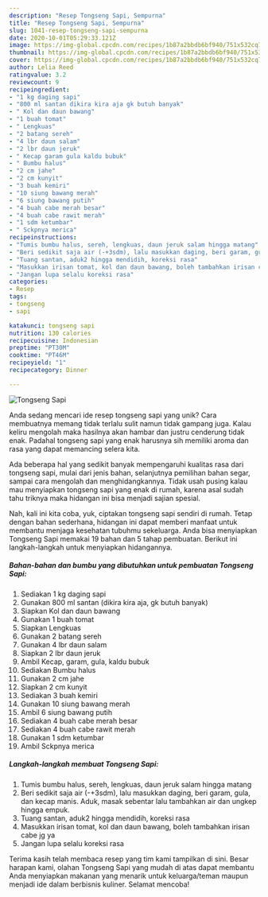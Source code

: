 ```yaml
---
description: "Resep Tongseng Sapi, Sempurna"
title: "Resep Tongseng Sapi, Sempurna"
slug: 1041-resep-tongseng-sapi-sempurna
date: 2020-10-01T05:29:33.121Z
image: https://img-global.cpcdn.com/recipes/1b87a2bbdb6bf940/751x532cq70/tongseng-sapi-foto-resep-utama.jpg
thumbnail: https://img-global.cpcdn.com/recipes/1b87a2bbdb6bf940/751x532cq70/tongseng-sapi-foto-resep-utama.jpg
cover: https://img-global.cpcdn.com/recipes/1b87a2bbdb6bf940/751x532cq70/tongseng-sapi-foto-resep-utama.jpg
author: Lelia Reed
ratingvalue: 3.2
reviewcount: 9
recipeingredient:
- "1 kg daging sapi"
- "800 ml santan dikira kira aja gk butuh banyak"
- " Kol dan daun bawang"
- "1 buah tomat"
- " Lengkuas"
- "2 batang sereh"
- "4 lbr daun salam"
- "2 lbr daun jeruk"
- " Kecap garam gula kaldu bubuk"
- " Bumbu halus"
- "2 cm jahe"
- "2 cm kunyit"
- "3 buah kemiri"
- "10 siung bawang merah"
- "6 siung bawang putih"
- "4 buah cabe merah besar"
- "4 buah cabe rawit merah"
- "1 sdm ketumbar"
- " Sckpnya merica"
recipeinstructions:
- "Tumis bumbu halus, sereh, lengkuas, daun jeruk salam hingga matang"
- "Beri sedikit saja air (-+3sdm), lalu masukkan daging, beri garam, gula, dan kecap manis. Aduk, masak sebentar lalu tambahkan air dan ungkep hingga empuk."
- "Tuang santan, aduk2 hingga mendidih, koreksi rasa"
- "Masukkan irisan tomat, kol dan daun bawang, boleh tambahkan irisan cabe jg ya"
- "Jangan lupa selalu koreksi rasa"
categories:
- Resep
tags:
- tongseng
- sapi

katakunci: tongseng sapi 
nutrition: 130 calories
recipecuisine: Indonesian
preptime: "PT30M"
cooktime: "PT46M"
recipeyield: "1"
recipecategory: Dinner

---
```



![Tongseng Sapi](https://img-global.cpcdn.com/recipes/1b87a2bbdb6bf940/751x532cq70/tongseng-sapi-foto-resep-utama.jpg)

Anda sedang mencari ide resep tongseng sapi yang unik? Cara membuatnya memang tidak terlalu sulit namun tidak gampang juga. Kalau keliru mengolah maka hasilnya akan hambar dan justru cenderung tidak enak. Padahal tongseng sapi yang enak harusnya sih memiliki aroma dan rasa yang dapat memancing selera kita.

Ada beberapa hal yang sedikit banyak mempengaruhi kualitas rasa dari tongseng sapi, mulai dari jenis bahan, selanjutnya pemilihan bahan segar, sampai cara mengolah dan menghidangkannya. Tidak usah pusing kalau mau menyiapkan tongseng sapi yang enak di rumah, karena asal sudah tahu triknya maka hidangan ini bisa menjadi sajian spesial.




Nah, kali ini kita coba, yuk, ciptakan tongseng sapi sendiri di rumah. Tetap dengan bahan sederhana, hidangan ini dapat memberi manfaat untuk membantu menjaga kesehatan tubuhmu sekeluarga. Anda bisa menyiapkan Tongseng Sapi memakai 19 bahan dan 5 tahap pembuatan. Berikut ini langkah-langkah untuk menyiapkan hidangannya.

<!--inarticleads1-->

##### Bahan-bahan dan bumbu yang dibutuhkan untuk pembuatan Tongseng Sapi:

1. Sediakan 1 kg daging sapi
1. Gunakan 800 ml santan (dikira kira aja, gk butuh banyak)
1. Siapkan  Kol dan daun bawang
1. Gunakan 1 buah tomat
1. Siapkan  Lengkuas
1. Gunakan 2 batang sereh
1. Gunakan 4 lbr daun salam
1. Siapkan 2 lbr daun jeruk
1. Ambil  Kecap, garam, gula, kaldu bubuk
1. Sediakan  Bumbu halus
1. Gunakan 2 cm jahe
1. Siapkan 2 cm kunyit
1. Sediakan 3 buah kemiri
1. Gunakan 10 siung bawang merah
1. Ambil 6 siung bawang putih
1. Sediakan 4 buah cabe merah besar
1. Sediakan 4 buah cabe rawit merah
1. Gunakan 1 sdm ketumbar
1. Ambil  Sckpnya merica




<!--inarticleads2-->

##### Langkah-langkah membuat Tongseng Sapi:

1. Tumis bumbu halus, sereh, lengkuas, daun jeruk salam hingga matang
1. Beri sedikit saja air (-+3sdm), lalu masukkan daging, beri garam, gula, dan kecap manis. Aduk, masak sebentar lalu tambahkan air dan ungkep hingga empuk.
1. Tuang santan, aduk2 hingga mendidih, koreksi rasa
1. Masukkan irisan tomat, kol dan daun bawang, boleh tambahkan irisan cabe jg ya
1. Jangan lupa selalu koreksi rasa




Terima kasih telah membaca resep yang tim kami tampilkan di sini. Besar harapan kami, olahan Tongseng Sapi yang mudah di atas dapat membantu Anda menyiapkan makanan yang menarik untuk keluarga/teman maupun menjadi ide dalam berbisnis kuliner. Selamat mencoba!

